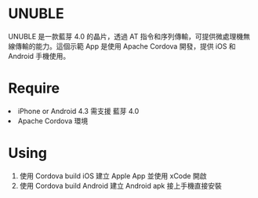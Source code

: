 # UNUBLE
UNUBLE 是一款藍芽 4.0 的晶片，透過 AT 指令和序列傳輸，可提供微處理機無線傳輸的能力。這個示範 App 是使用 Apache Cordova 開發，提供 iOS 和 Android 手機使用。

# Require
<li> iPhone or Android 4.3 需支援 藍芽 4.0
<li> Apache Cordova 環境

# Using
1. 使用 Cordova build iOS 建立 Apple App 並使用 xCode 開啟
2. 使用 Cordova build Android 建立 Android apk 接上手機直接安裝 